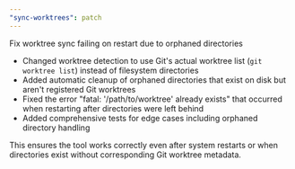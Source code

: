 ```yaml
---
"sync-worktrees": patch
---
```


Fix worktree sync failing on restart due to orphaned directories

- Changed worktree detection to use Git's actual worktree list (`git worktree list`) instead of filesystem directories
- Added automatic cleanup of orphaned directories that exist on disk but aren't registered Git worktrees
- Fixed the error "fatal: '/path/to/worktree' already exists" that occurred when restarting after directories were left behind
- Added comprehensive tests for edge cases including orphaned directory handling

This ensures the tool works correctly even after system restarts or when directories exist without corresponding Git worktree metadata.